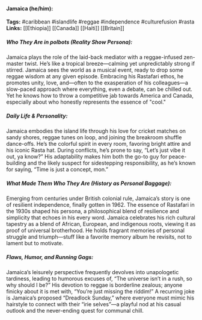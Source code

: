 #### Jamaica (he/him):  
**Tags:** #caribbean #islandlife #reggae #independence #culturefusion #rasta  
**Links:** [[Ethiopia]] [[Canada]] [[Haiti]] [[Britain]]

##### Who They Are in *polbots* (Reality Show Persona):  
Jamaica plays the role of the laid-back mediator with a reggae-infused zen-master twist. He’s like a tropical breeze—calming yet unpredictably strong if stirred. Jamaica sees the world as a musical event, ready to drop some reggae wisdom at any given episode. Embracing his Rastafari ethos, he promotes unity, love, and—often to the exasperation of his colleagues—a slow-paced approach where everything, even a debate, can be chilled out. Yet he knows how to throw a competitive jab towards America and Canada, especially about who honestly represents the essence of "cool."  

##### Daily Life & Personality:  
Jamaica embodies the island life through his love for cricket matches on sandy shores, reggae tunes on loop, and joining the breakroom shuffle dance-offs. He’s the colorful spirit in every room, favoring bright attire and his iconic Rasta hat. During conflicts, he’s prone to say, “Let’s just vibe it out, ya know?” His adaptability makes him both the go-to guy for peace-building and the likely suspect for sidestepping responsibility, as he’s known for saying, “Time is just a concept, mon.”  

##### What Made Them Who They Are (History as Personal Baggage):  
Emerging from centuries under British colonial rule, Jamaica’s story is one of resilient independence, finally gotten in 1962. The essence of Rastafari in the 1930s shaped his persona, a philosophical blend of resilience and simplicity that echoes in his every word. Jamaica celebrates his rich cultural tapestry as a blend of African, European, and indigenous roots, viewing it as proof of universal brotherhood. He holds fragrant memories of personal struggle and triumph—stuff like a favorite memory album he revisits, not to lament but to motivate. 

##### Flaws, Humor, and Running Gags:  
Jamaica’s leisurely perspective frequently devolves into unapologetic tardiness, leading to humorous excuses of, “The universe isn’t in a rush, so why should I be?” His devotion to reggae is borderline zealous; anyone finicky about it is met with, “You’re just missing the riddim!” A recurring joke is Jamaica’s proposed “Dreadlock Sunday,” where everyone must mimic his hairstyle to connect with their “irie selves”—a playful nod at his casual outlook and the never-ending quest for communal chill.
